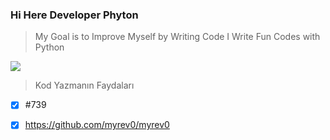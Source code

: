 ### Hi Here Developer Phyton

> My Goal is to Improve Myself by Writing Code
> I Write Fun Codes with Python

![](https://yorumajans.com.tr/assets/images/content/web-tasarim-ve-yazilim.png)

> Kod Yazmanın Faydaları

- [x] #739
- [x] https://github.com/myrev0/myrev0

